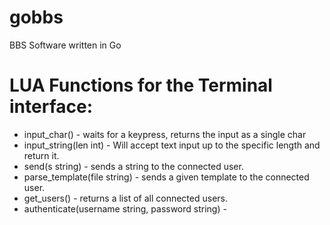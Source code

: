 # gobbs
BBS Software written in Go



# LUA Functions for the Terminal interface:

* input_char() - waits for a keypress, returns the input as a single char
* input_string(len int) - Will accept text input up to the specific length
                          and return it.
* send(s string) - sends a string to the connected user.
* parse_template(file string) - sends a given template to the connected user.
* get_users() - returns a list of all connected users.
* authenticate(username string, password string) - 